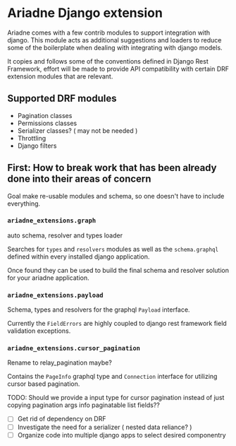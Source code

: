# Ariadne Django extension

Ariadne comes with a few contrib modules to support integration with django. This module acts as additional suggestions and loaders to reduce some of the boilerplate when dealing with integrating with django models.

It copies and follows some of the conventions defined in Django Rest Framework, effort will be made to provide API compatibility with certain DRF extension modules that are relevant.

## Supported DRF modules

* Pagination classes
* Permissions classes
* Serializer classes? ( may not be needed )
* Throttling
* Django filters

## First: How to break work that has been already done into their areas of concern

Goal make re-usable modules and schema, so one doesn't have to include everything.

### `ariadne_extensions.graph`

auto schema, resolver and types loader 

Searches for `types` and `resolvers` modules as well as the `schema.graphql` defined within every installed django application.

Once found they can be used to build the final schema and resolver solution for your ariadne application.

### `ariadne_extensions.payload`
Schema, types and resolvers for the graphql `Payload` interface.

Currently the `FieldErrors` are highly coupled to django rest framework field validation exceptions.

### `ariadne_extensions.cursor_pagination`
Rename to relay_pagination maybe?

Contains the `PageInfo` graphql type and `Connection` interface for utilizing cursor based pagination.

TODO: Should we provide a input type for cursor pagination instead of just copying pagination args info paginatable list fields??

- [ ] Get rid of dependency on DRF
- [ ] Investigate the need for a serializer ( nested data reliance? )
- [ ] Organize code into multiple django apps to select desired componentry

